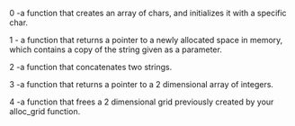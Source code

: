 0  -a function that creates an array of chars, and initializes it with a specific char.

1  - a function that returns a pointer to a newly allocated space in memory, which contains a copy of the string given as a parameter.

2  -a function that concatenates two strings.

3  -a function that returns a pointer to a 2 dimensional array of integers.

4  -a function that frees a 2 dimensional grid previously created by your alloc_grid function.


